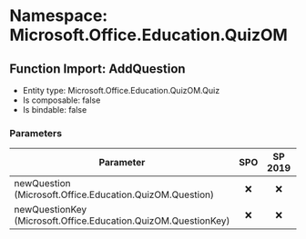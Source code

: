 # Namespace: Microsoft.Office.Education.QuizOM

## Function Import: AddQuestion

- Entity type: Microsoft.Office.Education.QuizOM.Quiz
- Is composable: false
- Is bindable: false

### Parameters

Parameter | SPO | SP 2019 | SP 2016 | SP 2013
----------|:---:|:-------:|:-------:|:-------:
newQuestion (Microsoft.Office.Education.QuizOM.Question) | ❌ | ❌ | ❌ | ✅
newQuestionKey (Microsoft.Office.Education.QuizOM.QuestionKey) | ❌ | ❌ | ❌ | ✅